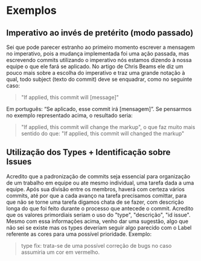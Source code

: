 

# Exemplos

## Imperativo ao invés de pretérito (modo passado)

Sei que pode parecer estranho ao primeiro momento escrever a mensagem no imperativo, pois a mudança implementada foi uma ação passada, mas escrevendo commits utilizando o imperativo nós estamos dizendo à nossa equipe o que ele fará se aplicado. No artigo de Chris Beams ele diz um pouco mais sobre a escolha do imperativo e traz uma grande notação à qual, todo subject (texto do commit) deve se enquadrar, como no seguinte caso:

> "If applied, this commit will [message]"

Em português: “Se aplicado, esse commit irá [mensagem]”. Se pensarmos no exemplo representado acima, o resultado seria:

> "If applied, this commit will change the markup", o que faz muito mais sentido do que: "If applied, this commit will changed the markup"

##

## Utilização dos Types + Identificação sobre Issues

Acredito que a padronização de commits seja essencial para organização de um trabalho em equipe ou ate mesmo individual, uma tarefa dada a uma equipe. Após sua divisão entre os membros, haverá com certeza vários commits, até por que a cada avanço na tarefa precisamos comittar, para que não se torne uma tarefa digamos chata de se fazer, com descrição longa do que foi feito durante o processo que antecede o commit. Acredito que os valores primordiais seriam o uso do "type", "descrição", "id issue". Mesmo com essa informações acima, venho dar uma sugestão, algo que não sei se existe mas os types deveriam seguir algo parecido com o Label referente as cores para uma possível prioridade. Exemplo: 
> type fix: trata-se de uma possível correção de bugs no caso assumiria um cor em vermelho.

